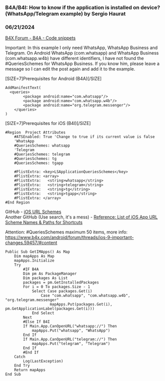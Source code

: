 ### B4A/B4I: How to know if the application is installed on device? (WhatsApp/Telegram example) by Sergio Haurat
### 06/21/2024
[B4X Forum - B4A - Code snippets](https://www.b4x.com/android/forum/threads/161732/)

Important: In this example I only need WhatsApp, WhatsApp Business and Telegram. On Android WhatsApp (com.whatsapp) and WhatsApp Business (com.whatsapp.w4b) have different identifiers, I have not found the #QueriesSchemes for WhatsApp Business. If you know him, please leave a message so I can edit the post again and add it to the example.  
  
[SIZE=7]Prerequisites for Android (B4A)[/SIZE]  

```B4X
AddManifestText(  
  <queries>  
        <package android:name="com.whatsapp"/>  
        <package android:name="com.whatsapp.w4b"/>  
        <package android:name="org.telegram.messenger"/>  
    </queries>  
)
```

  
  
[SIZE=7]Prerequisites for iOS (B4I)[/SIZE]  

```B4X
#Region  Project Attributes  
    #ATSEnabled: True 'Change to true if its current value is false  
    'WhatsApp  
    #QueriesSchemes: whatsapp  
    'Telegram  
    #QueriesSchemes: telegram  
    #QueriesSchemes: tg  
    #QueriesSchemes: tgapp  
  
    #PlistExtra: <key>LSApplicationQueriesSchemes</key>  
    #PlistExtra: <array>  
    #PlistExtra:   <string>whatsapp</string>  
    #PlistExtra:   <string>telegram</string>  
    #PlistExtra:   <string>tg</string>  
    #PlistExtra:   <string>tgapp</string>  
    #PlistExtra: </array>  
#End Region
```

  
  
GitHub - [iOS URL Schemes](https://github.com/bhagyas/app-urls)  
Another GitHub (Use search, it's a mess) - [Reference: List of iOS App URL Scheme Names & Paths for Shortcuts](https://gist.github.com/roachhd/c5d9c9dee45c73568daff94b343f5170)  
  
Attention: #QueriesSchemes maximum 50 items, more info:  
<https://www.b4x.com/android/forum/threads/ios-9-important-changes.59457/#content>  
  

```B4X
Public Sub GetIMApps() As Map  
    Dim mapApps As Map  
    mapApps.Initialize  
    Try  
        #IF B4A  
        Dim pm As PackageManager  
        Dim packages As List  
        packages = pm.GetInstalledPackages  
        For i = 0 To packages.Size - 1  
            Select Case packages.Get(i)  
                Case "com.whatsapp", "com.whatsapp.w4b", "org.telegram.messenger"  
                    mapApps.Put(packages.Get(i), pm.GetApplicationLabel(packages.Get(i)))  
            End Select  
        Next  
        #Else If B4I  
        If Main.App.CanOpenURL("whatsapp://") Then  
            mapApps.Put("whatsapp", "WhatsApp")  
        End If  
        If Main.App.CanOpenURL("telegram://") Then  
            mapApps.Put("telegram", "Telegram")  
        End If  
        #End If  
    Catch  
        Log(LastException)  
    End Try  
    Return mapApps  
End Sub
```